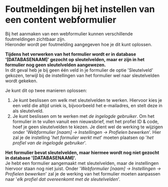# Foutmeldingen bij het instellen van een content webformulier

Bij het aanmaken van een webformulier kunnen verschillende foutmeldingen zichtbaar zijn.  
Hieronder wordt per foutmelding aangegeven hoe je dit kunt oplossen.

**Tijdens het verwerken van het formulier wordt er in database '[DATABASENAAM]' gezocht op sleutelvelden, maar er zijn in het formulier nog geen sleutelvelden aangewezen.**  
In dit geval heb je bij geen één veld in je formulier de optie 'Sleutelveld' gekozen, terwijl bij de instellingen van het formulier wel naar sleutelvelden wordt gekeken.  
  
Je kunt dit op twee manieren oplossen:  
1. Je kunt beslissen om welk met sleutelvelden te werken. Hiervoor kies je een veld die altijd uniek is, bijvoorbeeld het e-mailadres, en stelt deze in als sleutelveld.
2. Je kunt beslissen om te werken met *de ingelogde gebruiker*. Om het formulier in te vullen vanuit een nieuwsbrief, met het profiel ID & code, hoef je geen sleutelvelden te kiezen. Je dient wel de werking te wijzigen onder '*Webformulier [naam] -> Instellingen -> Profielen bewerken*'. Hier zal je de instelling '*het formulier werkt met*' moeten plaatsen op '*het profiel van de ingelogde gebruiker*'. 

**Het formulier bevat sleutelvelden, maar hiermee wordt nog niet gezocht in database '[DATABASENAAM]'.**  
Je hebt een formulier aangemaakt met sleutelvelden, maar de instellingen hiervoor staan nog niet juist. Onder '*Webformulier [naam] -> Instellingen -> Profielen bewerken*' zal je de werking van het formulier moeten aanpassen naar '*elk profiel dat overeenkomt met de sleutelvelden*'. 
